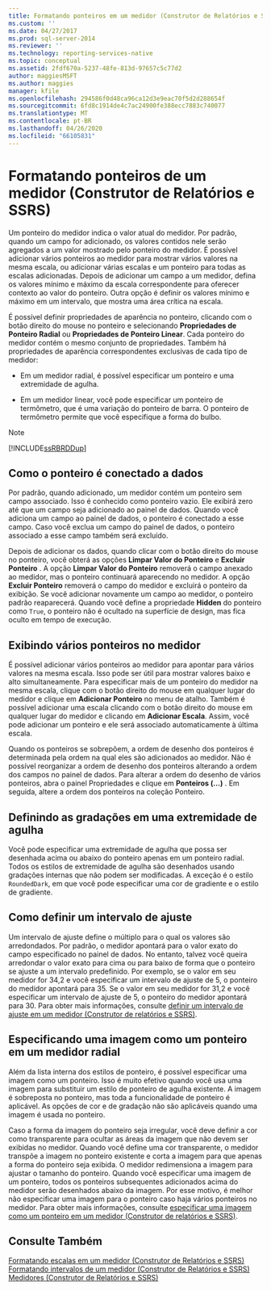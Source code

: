 ```yaml
---
title: Formatando ponteiros em um medidor (Construtor de Relatórios e SSRS) | Microsoft Docs
ms.custom: ''
ms.date: 04/27/2017
ms.prod: sql-server-2014
ms.reviewer: ''
ms.technology: reporting-services-native
ms.topic: conceptual
ms.assetid: 2fdf670a-5237-48fe-813d-97657c5c77d2
author: maggiesMSFT
ms.author: maggies
manager: kfile
ms.openlocfilehash: 294586f0d48ca96ca12d3e9eac70f5d2d288654f
ms.sourcegitcommit: 6fd8c1914de4c7ac24900fe388ecc7883c740077
ms.translationtype: MT
ms.contentlocale: pt-BR
ms.lasthandoff: 04/26/2020
ms.locfileid: "66105831"
---
```

# <a name="formatting-pointers-on-a-gauge-report-builder-and-ssrs"></a>Formatando ponteiros de um medidor (Construtor de Relatórios e SSRS)
  Um ponteiro do medidor indica o valor atual do medidor. Por padrão, quando um campo for adicionado, os valores contidos nele serão agregados a um valor mostrado pelo ponteiro do medidor. É possível adicionar vários ponteiros ao medidor para mostrar vários valores na mesma escala, ou adicionar várias escalas e um ponteiro para todas as escalas adicionadas. Depois de adicionar um campo a um medidor, defina os valores mínimo e máximo da escala correspondente para oferecer contexto ao valor do ponteiro. Outra opção é definir os valores mínimo e máximo em um intervalo, que mostra uma área crítica na escala.  
  
 É possível definir propriedades de aparência no ponteiro, clicando com o botão direito do mouse no ponteiro e selecionando **Propriedades de Ponteiro Radial** ou **Propriedades de Ponteiro Linear**. Cada ponteiro do medidor contém o mesmo conjunto de propriedades. Também há propriedades de aparência correspondentes exclusivas de cada tipo de medidor:  
  
-   Em um medidor radial, é possível especificar um ponteiro e uma extremidade de agulha.  
  
-   Em um medidor linear, você pode especificar um ponteiro de termômetro, que é uma variação do ponteiro de barra. O ponteiro de termômetro permite que você especifique a forma do bulbo.  
  
> [!NOTE]  
>  [!INCLUDE[ssRBRDDup](../../includes/ssrbrddup-md.md)]  
  
##  <a name="how-the-pointer-is-connected-to-data"></a><a name="HowPointer"></a> Como o ponteiro é conectado a dados  
 Por padrão, quando adicionado, um medidor contém um ponteiro sem campo associado. Isso é conhecido como ponteiro vazio. Ele exibirá zero até que um campo seja adicionado ao painel de dados. Quando você adiciona um campo ao painel de dados, o ponteiro é conectado a esse campo. Caso você exclua um campo do painel de dados, o ponteiro associado a esse campo também será excluído.  
  
 Depois de adicionar os dados, quando clicar com o botão direito do mouse no ponteiro, você obterá as opções **Limpar Valor do Ponteiro** e **Excluir Ponteiro** . A opção **Limpar Valor do Ponteiro** removerá o campo anexado ao medidor, mas o ponteiro continuará aparecendo no medidor. A opção **Excluir Ponteiro** removerá o campo do medidor e excluirá o ponteiro da exibição. Se você adicionar novamente um campo ao medidor, o ponteiro padrão reaparecerá. Quando você define a propriedade **Hidden** do ponteiro como `True`, o ponteiro não é ocultado na superfície de design, mas fica oculto em tempo de execução.  
  
  
##  <a name="displaying-multiple-pointers-on-the-gauge"></a><a name="DisplayingMultiple"></a> Exibindo vários ponteiros no medidor  
 É possível adicionar vários ponteiros ao medidor para apontar para vários valores na mesma escala. Isso pode ser útil para mostrar valores baixo e alto simultaneamente. Para especificar mais de um ponteiro do medidor na mesma escala, clique com o botão direito do mouse em qualquer lugar do medidor e clique em **Adicionar Ponteiro** no menu de atalho. Também é possível adicionar uma escala clicando com o botão direito do mouse em qualquer lugar do medidor e clicando em **Adicionar Escala**. Assim, você pode adicionar um ponteiro e ele será associado automaticamente à última escala.  
  
 Quando os ponteiros se sobrepõem, a ordem de desenho dos ponteiros é determinada pela ordem na qual eles são adicionados ao medidor. Não é possível reorganizar a ordem de desenho dos ponteiros alterando a ordem dos campos no painel de dados. Para alterar a ordem do desenho de vários ponteiros, abra o painel Propriedades e clique em **Ponteiros (…)** . Em seguida, altere a ordem dos ponteiros na coleção Ponteiro.  
  
  
##  <a name="setting-gradients-on-a-needle-cap"></a><a name="SettingGradients"></a> Definindo as gradações em uma extremidade de agulha  
 Você pode especificar uma extremidade de agulha que possa ser desenhada acima ou abaixo do ponteiro apenas em um ponteiro radial. Todos os estilos de extremidade de agulha são desenhados usando gradações internas que não podem ser modificadas. A exceção é o estilo `RoundedDark`, em que você pode especificar uma cor de gradiente e o estilo de gradiente.  
  
  
##  <a name="setting-a-snapping-interval"></a><a name="SettingSnappingInterval"></a> Como definir um intervalo de ajuste  
 Um intervalo de ajuste define o múltiplo para o qual os valores são arredondados. Por padrão, o medidor apontará para o valor exato do campo especificado no painel de dados. No entanto, talvez você queira arredondar o valor exato para cima ou para baixo de forma que o ponteiro se ajuste a um intervalo predefinido. Por exemplo, se o valor em seu medidor for 34,2 e você especificar um intervalo de ajuste de 5, o ponteiro do medidor apontará para 35. Se o valor em seu medidor for 31,2 e você especificar um intervalo de ajuste de 5, o ponteiro do medidor apontará para 30. Para obter mais informações, consulte [definir um intervalo de ajuste em um medidor &#40;Construtor de relatórios e SSRS&#41;](../set-a-snapping-interval-on-a-gauge-report-builder-and-ssrs.md).  
  
  
##  <a name="specifying-an-image-as-a-pointer-on-a-radial-gauge"></a><a name="SpecifyingImage"></a> Especificando uma imagem como um ponteiro em um medidor radial  
 Além da lista interna dos estilos de ponteiro, é possível especificar uma imagem como um ponteiro. Isso é muito efetivo quando você usa uma imagem para substituir um estilo de ponteiro de agulha existente. A imagem é sobreposta no ponteiro, mas toda a funcionalidade de ponteiro é aplicável. As opções de cor e de gradação não são aplicáveis quando uma imagem é usada no ponteiro.  
  
 Caso a forma da imagem do ponteiro seja irregular, você deve definir a cor como transparente para ocultar as áreas da imagem que não devem ser exibidas no medidor. Quando você define uma cor transparente, o medidor transpõe a imagem no ponteiro existente e corta a imagem para que apenas a forma do ponteiro seja exibida. O medidor redimensiona a imagem para ajustar o tamanho do ponteiro. Quando você especificar uma imagem de um ponteiro, todos os ponteiros subsequentes adicionados acima do medidor serão desenhados abaixo da imagem. Por esse motivo, é melhor não especificar uma imagem para o ponteiro caso haja vários ponteiros no medidor. Para obter mais informações, consulte [especificar uma imagem como um ponteiro em um medidor &#40;Construtor de relatórios e SSRS&#41;](../specify-an-image-as-a-pointer-on-a-gauge-report-builder-and-ssrs.md).  
  
  
## <a name="see-also"></a>Consulte Também  
 [Formatando escalas em um medidor &#40;Construtor de Relatórios e SSRS&#41;](formatting-scales-on-a-gauge-report-builder-and-ssrs.md)   
 [Formatando intervalos de um medidor &#40;Construtor de Relatórios e SSRS&#41;](formatting-ranges-on-a-gauge-report-builder-and-ssrs.md)   
 [Medidores &#40;Construtor de Relatórios e SSRS&#41;](gauges-report-builder-and-ssrs.md)  
  
  
